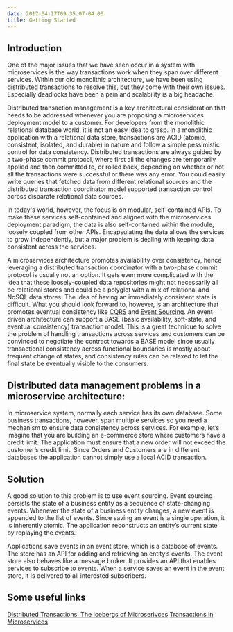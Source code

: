 ```yaml
---
date: 2017-04-27T09:35:07-04:00
title: Getting Started
---
```


## Introduction

One of the major issues that we have seen occur in a system with microservices is the way transactions 
work when they span over different services. Within our old monolithic architecture, we have been using 
distributed transactions to resolve this, but they come with their own issues. Especially deadlocks have 
been a pain and scalability is a big headache. 

Distributed transaction management is a key architectural consideration that needs to be addressed whenever 
you are proposing a microservices deployment model to a customer. For developers from the monolithic 
relational database world, it is not an easy idea to grasp. In a monolithic application with a relational 
data store, transactions are ACID (atomic, consistent, isolated, and durable) in nature and follow a simple 
pessimistic control for data consistency. Distributed transactions are always guided by a two-phase commit 
protocol, where first all the changes are temporarily applied and then committed to, or rolled back, 
depending on whether or not all the transactions were successful or there was any error. You could easily 
write queries that fetched data from different relational sources and the distributed transaction coordinator 
model supported transaction control across disparate relational data sources.

In today's world, however, the focus is on modular, self-contained APIs. To make these services self-contained 
and aligned with the microservices deployment paradigm, the data is also self-contained within the module, 
loosely coupled from other APIs. Encapsulating the data allows the services to grow independently, but a major 
problem is dealing with keeping data consistent across the services.

A microservices architecture promotes availability over consistency, hence leveraging a distributed transaction
coordinator with a two-phase commit protocol is usually not an option. It gets even more complicated with the 
idea that these loosely-coupled data repositories might not necessarily all be relational stores and could be a 
polyglot with a mix of relational and NoSQL data stores. The idea of having an immediately consistent state 
is difficult. What you should look forward to, however, is an architecture that promotes eventual consistency 
like [CQRS](https://networknt.github.io/light-eventuate-4j/architecture/cqrs/) and [Event Sourcing](https://networknt.github.io/light-eventuate-4j/architecture/event-sourcing/). 
An event driven architecture can support a BASE (basic availability, soft-state, and eventual consistency) 
transaction model. This is a great technique to solve the problem of handling transactions across services 
and customers can be convinced to negotiate the contract towards a BASE model since usually transactional 
consistency across functional boundaries is mostly about frequent change of states, and consistency rules 
can be relaxed to let the final state be eventually visible to the consumers.



## Distributed data management problems in a microservice architecture:

In microservice system, normally each service has its own database. Some business transactions, 
however, span multiple services so you need a mechanism to ensure data consistency across 
services. For example, let’s imagine that you are building an e-commerce store where customers 
have a credit limit. The application must ensure that a new order will not exceed the customer’s 
credit limit. Since Orders and Customers are in different databases the application cannot simply 
use a local ACID transaction.

## Solution

A good solution to this problem is to use event sourcing. Event sourcing persists the state of 
a business entity as a sequence of state-changing events. Whenever the state of a business entity 
changes, a new event is appended to the list of events. Since saving an event is a single 
operation, it is inherently atomic. The application reconstructs an entity’s current state by 
replaying the events.

Applications save events in an event store, which is a database of events. The store has an API 
for adding and retrieving an entity’s events. The event store also behaves like a message broker. 
It provides an API that enables services to subscribe to events. When a service saves an event 
in the event store, it is delivered to all interested subscribers.


## Some useful links

[Distributed Transactions: The Icebergs of Microserivces](http://www.grahamlea.com/2016/08/distributed-transactions-microservices-icebergs/)
[Transactions in Microservices](https://dzone.com/articles/transactions-in-microservices)

